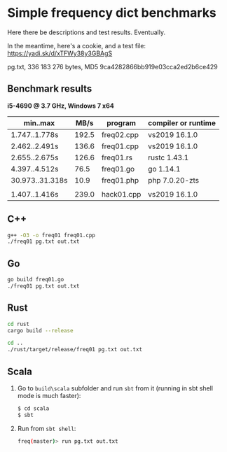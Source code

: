 Simple frequency dict benchmarks
=================================

Here there be descriptions and test results. Eventually.

In the meantime, here's a cookie, and a test file: https://yadi.sk/d/xTFWy38y3GBAgS

pg.txt, 336 183 276 bytes, MD5 9ca4282866bb919e03cca2ed2b6ce429

Benchmark results
------------------

**i5-4690 @ 3.7 GHz, Windows 7 x64**

| min..max        | MB/s  | program    | compiler or runtime |
|-----------------|-------|------------|---------------------|
| 1.747..1.778s   | 192.5 | freq02.cpp | vs2019 16.1.0       |
| 2.462..2.491s   | 136.6 | freq01.cpp | vs2019 16.1.0       |
| 2.655..2.675s   | 126.6 | freq01.rs  | rustc 1.43.1        |
| 4.397..4.512s   | 76.5  | freq01.go  | go 1.14.1           |
| 30.973..31.318s | 10.9  | freq01.php | php 7.0.20-zts      |
|                 |       |            |                     |
| 1.407..1.416s   | 239.0 | hack01.cpp | vs2019 16.1.0       |

C++
----

```bash
g++ -O3 -o freq01 freq01.cpp
./freq01 pg.txt out.txt
```

Go
---

```bash
go build freq01.go
./freq01 pg.txt out.txt
```

Rust
-----

```bash
cd rust
cargo build --release

cd ..
./rust/target/release/freq01 pg.txt out.txt
```

Scala
-----

1. Go to `build\scala` subfolder and run `sbt` from it (running in sbt shell mode is much faster):

   ```bash
   $ cd scala
   $ sbt
   ```

2. Run from `sbt shell`:

   ```bash
   freq(master)> run pg.txt out.txt
   ```
